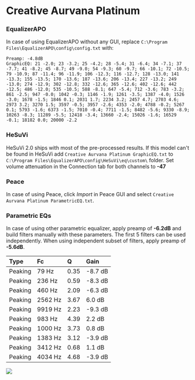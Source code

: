 # Creative Aurvana Platinum

### EqualizerAPO
In case of using EqualizerAPO without any GUI, replace `C:\Program Files\EqualizerAPO\config\config.txt`
with:
```
Preamp: -4.8dB
GraphicEQ: 21 -2.0; 23 -3.2; 25 -4.2; 28 -5.4; 31 -6.4; 34 -7.1; 37 -7.7; 41 -8.2; 45 -8.7; 49 -9.0; 54 -9.3; 60 -9.7; 66 -10.1; 72 -10.5; 79 -10.9; 87 -11.4; 96 -11.9; 106 -12.3; 116 -12.7; 128 -13.0; 141 -13.3; 155 -13.5; 170 -13.6; 187 -13.6; 206 -13.4; 227 -13.2; 249 -13.0; 274 -12.9; 302 -12.8; 332 -12.6; 365 -12.6; 402 -12.6; 442 -12.5; 486 -12.0; 535 -10.5; 588 -8.1; 647 -5.4; 712 -3.6; 783 -3.2; 861 -2.5; 947 -0.0; 1042 -0.3; 1146 -1.9; 1261 -3.5; 1387 -4.0; 1526 -3.0; 1678 -1.5; 1846 0.1; 2031 1.7; 2234 3.2; 2457 4.7; 2703 4.6; 2973 3.2; 3270 1.5; 3597 -0.5; 3957 -2.6; 4353 -2.0; 4788 -0.2; 5267 0.1; 5793 -1.6; 6373 -1.5; 7010 -0.4; 7711 -1.5; 8482 -5.6; 9330 -8.9; 10263 -8.3; 11289 -5.5; 12418 -3.4; 13660 -2.4; 15026 -1.6; 16529 -0.1; 18182 0.0; 20000 -2.2
```

### HeSuVi
HeSuVi 2.0 ships with most of the pre-processed results. If this model can't be found in HeSuVi add
`Creative Aurvana Platinum GraphicEQ.txt` to `C:\Program Files\EqualizerAPO\config\HeSuVi\eq\custom\` folder.
Set volume attenuation in the Connection tab for both channels to **-47**

### Peace
In case of using Peace, click *Import* in Peace GUI and select `Creative Aurvana Platinum ParametricEQ.txt`.

### Parametric EQs
In case of using other parametric equalizer, apply preamp of **-6.2dB** and build filters manually
with these parameters. The first 5 filters can be used independently.
When using independent subset of filters, apply preamp of **-5.6dB**.

| Type    | Fc      |    Q | Gain    |
|:--------|:--------|:-----|:--------|
| Peaking | 79 Hz   | 0.35 | -8.7 dB |
| Peaking | 236 Hz  | 0.59 | -8.3 dB |
| Peaking | 460 Hz  | 2.09 | -6.3 dB |
| Peaking | 2562 Hz | 3.67 | 6.0 dB  |
| Peaking | 9919 Hz | 2.23 | -9.3 dB |
| Peaking | 983 Hz  | 4.39 | 2.2 dB  |
| Peaking | 1000 Hz | 3.73 | 0.8 dB  |
| Peaking | 1383 Hz | 3.12 | -3.9 dB |
| Peaking | 3412 Hz | 0.68 | 1.1 dB  |
| Peaking | 4034 Hz | 4.68 | -3.9 dB |

![](https://raw.githubusercontent.com/jaakkopasanen/AutoEq/master/results/rtings/rtings/Creative%20Aurvana%20Platinum/Creative%20Aurvana%20Platinum.png)